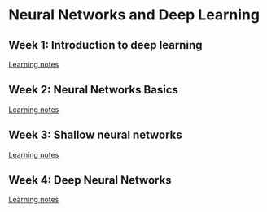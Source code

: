 # Neural Networks and Deep Learning
## Week 1: Introduction to deep learning
[Learning notes](http://daniellaah.github.io/2017/deeplearning-ai-Neural-Networks-and-Deep-Learning-week1.html)
## Week 2: Neural Networks Basics
[Learning notes](http://daniellaah.github.io/2017/deeplearning-ai-Neural-Networks-and-Deep-Learning-week2.html)
## Week 3: Shallow neural networks
[Learning notes](http://daniellaah.github.io/2017/deeplearning-ai-Neural-Networks-and-Deep-Learning-week3.html)
## Week 4: Deep Neural Networks
[Learning notes](http://daniellaah.github.io/2017/deeplearning-ai-Neural-Networks-and-Deep-Learning-week4.html)